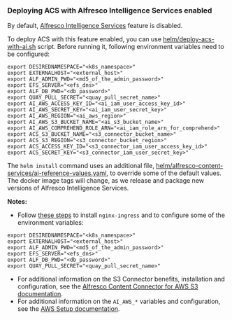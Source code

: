 ### Deploying ACS with Alfresco Intelligence Services enabled

By default, [Alfresco Intelligence Services](http://docs.alfresco.com/intelligence/concepts/ai-welcome.html) feature is disabled. 

To deploy ACS with this feature enabled, you can use [helm/deploy-acs-with-ai.sh](../helm/deploy-acs-with-ai.sh) script. Before running it, following environment variables need to be configured:

```
export DESIREDNAMESPACE="<k8s_namespace>"
export EXTERNALHOST="<external_host>"
export ALF_ADMIN_PWD="<md5_of_the_admin_password>"
export EFS_SERVER="<efs_dns>"
export ALF_DB_PWD="<db_password>"
export QUAY_PULL_SECRET="<quay_pull_secret_name>"
export AI_AWS_ACCESS_KEY_ID="<ai_iam_user_access_key_id>"
export AI_AWS_SECRET_KEY="<ai_iam_user_secret_key>"
export AI_AWS_REGION="<ai_aws_region>"
export AI_AWS_S3_BUCKET_NAME="<ai_s3_bucket_name>"
export AI_AWS_COMPREHEND_ROLE_ARN="<ai_iam_role_arn_for_comprehend>"
export ACS_S3_BUCKET_NAME="<s3_connector_bucket_name>"
export ACS_S3_REGION="<s3_connector_bucket_region>"
export ACS_ACCESS_KEY_ID="<s3_connector_iam_user_access_key_id>"
export ACS_SECRET_KEY="<s3_connector_iam_user_secret_key>"
```

The `helm install` command uses an additional file, [helm/alfresco-content-services/ai-reference-values.yaml](../helm/alfresco-content-services/ai-reference-values.yaml), to override some of the default values. The docker image tags will change, as we release and package new versions of Alfresco Intelligence Services.

**Notes:** 
* Follow [these steps](helm-deployment-aws_kops.md#setting-up-alfresco-content-services) to install `nginx-ingress` and to configure some of the environment variables:
```
export DESIREDNAMESPACE="<k8s_namespace>"
export EXTERNALHOST="<external_host>"
export ALF_ADMIN_PWD="<md5_of_the_admin_password>"
export EFS_SERVER="<efs_dns>"
export ALF_DB_PWD="<db_password>"
export QUAY_PULL_SECRET="<quay_pull_secret_name>"
```
* For additional information on the S3 Connector benefits, installation and configuration, see the [Alfresco Content Connector for AWS S3 documentation](https://docs.alfresco.com/s3connector/concepts/s3-contentstore-overview.html).
* For additional information on the `AI_AWS_*` variables and configuration, see the [AWS Setup documentation](https://docs.alfresco.com/intelligence/concepts/aws-setup.html).
